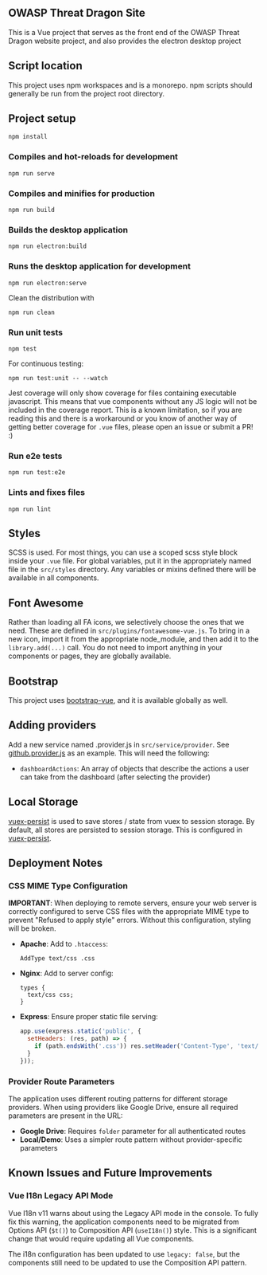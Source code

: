 ## OWASP Threat Dragon Site

This is a Vue project that serves as the front end of the OWASP Threat Dragon website project,
and also provides the electron desktop project

## Script location

This project uses npm workspaces and is a monorepo.  npm scripts should generally be run from the project root directory.

## Project setup

`npm install`

### Compiles and hot-reloads for development

`npm run serve`

### Compiles and minifies for production

`npm run build`

### Builds the desktop application

`npm run electron:build`

### Runs the desktop application for development

`npm run electron:serve`

Clean the distribution with

`npm run clean`

### Run unit tests

`npm test`

For continuous testing:

`npm run test:unit -- --watch`

Jest coverage will only show coverage for files containing executable javascript.
This means that vue components without any JS logic will not be included in the coverage report.
This is a known limitation, so if you are reading this and there is a workaround
or you know of another way of getting better coverage for `.vue` files, please open an issue or submit a PR! :)

### Run e2e tests

`npm run test:e2e`

### Lints and fixes files

`npm run lint`

## Styles

SCSS is used.  For most things, you can use a scoped scss style block inside your `.vue` file.
For global variables, put it in the appropriately named file in the `src/styles` directory.
Any variables or mixins defined there will be available in all components.

## Font Awesome

Rather than loading all FA icons, we selectively choose the ones that we need.
These are defined in `src/plugins/fontawesome-vue.js`.
To bring in a new icon, import it from the appropriate node_module, and then add it to the `library.add(...)` call.
You do not need to import anything in your components or pages, they are globally available.

## Bootstrap

This project uses [bootstrap-vue](https://www.npmjs.com/package/bootstrap-vue), and it is available globally as well.

## Adding providers

Add a new service named <provider>.provider.js in `src/service/provider`.
See [github.provider.js](src/service/provider/github.provider.js) as an example.
This will need the following:

- `dashboardActions`: An array of objects that describe the actions a user can take from the dashboard
    (after selecting the provider)

## Local Storage

[vuex-persist](https://github.com/championswimmer/vuex-persist) is used to save stores / state from vuex to session storage.
By default, all stores are persisted to session storage.
This is configured in [vuex-persist](src/plugins/vuex-persist.js).

## Deployment Notes

### CSS MIME Type Configuration

**IMPORTANT**: When deploying to remote servers, ensure your web server is correctly configured to serve CSS files with the appropriate MIME type to prevent "Refused to apply style" errors. Without this configuration, styling will be broken.

- **Apache**: Add to `.htaccess`: 
  ```
  AddType text/css .css
  ```

- **Nginx**: Add to server config: 
  ```
  types {
    text/css css;
  }
  ```

- **Express**: Ensure proper static file serving: 
  ```javascript
  app.use(express.static('public', { 
    setHeaders: (res, path) => { 
      if (path.endsWith('.css')) res.setHeader('Content-Type', 'text/css'); 
    } 
  }));
  ```

### Provider Route Parameters

The application uses different routing patterns for different storage providers. When using providers like Google Drive, ensure all required parameters are present in the URL:

- **Google Drive**: Requires `folder` parameter for all authenticated routes
- **Local/Demo**: Uses a simpler route pattern without provider-specific parameters

## Known Issues and Future Improvements

### Vue I18n Legacy API Mode

Vue I18n v11 warns about using the Legacy API mode in the console. To fully fix this warning, the application components need to be migrated from Options API (`$t()`) to Composition API (`useI18n()`) style. This is a significant change that would require updating all Vue components.

The i18n configuration has been updated to use `legacy: false`, but the components still need to be updated to use the Composition API pattern.
